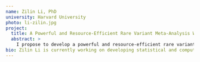 ```yaml
---
name: Zilin Li, PhD
university: Harvard University
photo: li-zilin.jpg
project:
  title: A Powerful and Resource-Efficient Rare Variant Meta-Analysis Workflow for Large-Scale Multi-Ethnic Sequencing Association Studies Using Summary Statistics and Functional Annotations
  abstract: >
    I propose to develop a powerful and resource-efficient rare variant (RV) meta-analysis cloud-based workflow using summary statistics on the BioData Catalyst platform Terra. The proposed workflow is computationally scalable while accounting for population structure and relatedness for continuous and dichotomous traits. It empowers RV association analyses by dynamically incorporating multiple functional annotations and multi-ethnic information. In collaboration with several TOPMed working groups (WGs), including the Lipids WG, I will generate sharable RV summary statistics and perform meta-analysis of TOPMed and UK Biobank data. I will provide training in use of the workflow to consortium members and the broader community.
bio: Zilin Li is currently working on developing statistical and computational methods for analysis of massive Whole Genome Sequencing (WGS) studies and applying them to analyze two high profile large-scale NIH whole genome sequencing studies, the NHGRI Genome Sequencing Program and the NHLBI Trans-omics Precision Medicine Program. Li is currently working as a research associate in the Department of Biostatistics at the Harvard T.H. School of Public Health.
---
```

